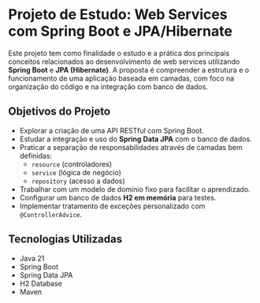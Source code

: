 # Projeto de Estudo: Web Services com Spring Boot e JPA/Hibernate

Este projeto tem como finalidade o estudo e a prática dos principais conceitos relacionados ao desenvolvimento de web services utilizando **Spring Boot** e **JPA (Hibernate)**. A proposta é compreender a estrutura e o funcionamento de uma aplicação baseada em camadas, com foco na organização do código e na integração com banco de dados.

## Objetivos do Projeto

- Explorar a criação de uma API RESTful com Spring Boot.
- Estudar a integração e uso do **Spring Data JPA** com o banco de dados.
- Praticar a separação de responsabilidades através de camadas bem definidas:
  - `resource` (controladores)
  - `service` (lógica de negócio)
  - `repository` (acesso a dados)
- Trabalhar com um modelo de domínio fixo para facilitar o aprendizado.
- Configurar um banco de dados **H2 em memória** para testes.
- Implementar tratamento de exceções personalizado com `@ControllerAdvice`.

## Tecnologias Utilizadas

- Java 21
- Spring Boot
- Spring Data JPA
- H2 Database
- Maven

